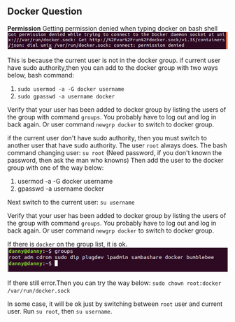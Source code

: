 ## Docker Question

**Permission**
Getting permission denied when typing docker on bash shell 
![](./images/docker-permission.png)

This is because the current user is not in the docker group.
if current user have sudo authority,then you can add to the docker group with two ways below, bash command: 
1. `sudo usermod -a -G docker username`
2. `sudo gpasswd -a username docker`

Verify that your user has been added to docker group by listing the users of the group with command `groups`. You probably have to log out and log in back again. Or user command `newgrp docker` to switch to docker group.

if the current user don't have sudo authority, then you must switch to another user that have sudo authority. The user `root` always does. 
The bash command changing user:
`su root` (Need password, if you don't known the password, then ask the man who knowns)
Then add the user to the docker group with one of the way below:
1. usermod -a -G docker username
2. gpasswd -a username docker

Next switch to the current user: `su username`

Verify that your user has been added to docker group by listing the users of the group with command `groups`. You probably have to log out and log in back again. Or user command `newgrp docker` to switch to docker group.

If there is `docker` on the group list, it is ok.
![](./images/groups.png)

If there still error.Then you can try the way below:
`sudo chown root:docker /var/run/docker.sock`

In some case, it will be ok just by switching between `root` user and current user.
Run `su root`, then `su username`.
 